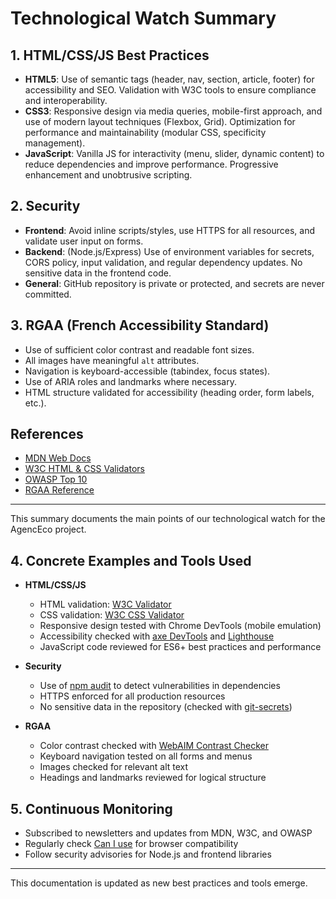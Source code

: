 # Technological Watch Summary

## 1. HTML/CSS/JS Best Practices
- **HTML5**: Use of semantic tags (header, nav, section, article, footer) for accessibility and SEO. Validation with W3C tools to ensure compliance and interoperability.
- **CSS3**: Responsive design via media queries, mobile-first approach, and use of modern layout techniques (Flexbox, Grid). Optimization for performance and maintainability (modular CSS, specificity management).
- **JavaScript**: Vanilla JS for interactivity (menu, slider, dynamic content) to reduce dependencies and improve performance. Progressive enhancement and unobtrusive scripting.

## 2. Security
- **Frontend**: Avoid inline scripts/styles, use HTTPS for all resources, and validate user input on forms.
- **Backend**: (Node.js/Express) Use of environment variables for secrets, CORS policy, input validation, and regular dependency updates. No sensitive data in the frontend code.
- **General**: GitHub repository is private or protected, and secrets are never committed.

## 3. RGAA (French Accessibility Standard)
- Use of sufficient color contrast and readable font sizes.
- All images have meaningful `alt` attributes.
- Navigation is keyboard-accessible (tabindex, focus states).
- Use of ARIA roles and landmarks where necessary.
- HTML structure validated for accessibility (heading order, form labels, etc.).

## References
- [MDN Web Docs](https://developer.mozilla.org/)
- [W3C HTML & CSS Validators](https://validator.w3.org/)
- [OWASP Top 10](https://owasp.org/www-project-top-ten/)
- [RGAA Reference](https://accessibilite.numerique.gouv.fr/)

---
This summary documents the main points of our technological watch for the AgencEco project.
 
## 4. Concrete Examples and Tools Used

- **HTML/CSS/JS**
	- HTML validation: [W3C Validator](https://validator.w3.org/)
	- CSS validation: [W3C CSS Validator](https://jigsaw.w3.org/css-validator/)
	- Responsive design tested with Chrome DevTools (mobile emulation)
	- Accessibility checked with [axe DevTools](https://www.deque.com/axe/devtools/) and [Lighthouse](https://developers.google.com/web/tools/lighthouse)
	- JavaScript code reviewed for ES6+ best practices and performance

- **Security**
	- Use of [npm audit](https://docs.npmjs.com/cli/v8/commands/npm-audit) to detect vulnerabilities in dependencies
	- HTTPS enforced for all production resources
	- No sensitive data in the repository (checked with [git-secrets](https://github.com/awslabs/git-secrets))

- **RGAA**
	- Color contrast checked with [WebAIM Contrast Checker](https://webaim.org/resources/contrastchecker/)
	- Keyboard navigation tested on all forms and menus
	- Images checked for relevant alt text
	- Headings and landmarks reviewed for logical structure

## 5. Continuous Monitoring

- Subscribed to newsletters and updates from MDN, W3C, and OWASP
- Regularly check [Can I use](https://caniuse.com/) for browser compatibility
- Follow security advisories for Node.js and frontend libraries

---
This documentation is updated as new best practices and tools emerge.
